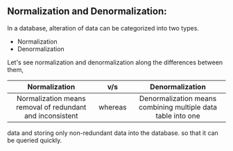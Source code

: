 ## Normalization and Denormalization:
In a database, alteration of data can be categorized into two types.  
- Normalization
- Denormalization

Let's see normalization and denormalization along the differences between them,  

| Normalization                                              | v/s        | Denormalization                                              |
|:----------------------------------------------------------:|:----------:|:------------------------------------------------------------:|
| Normalization means removal of redundant and inconsistent  | whereas    | Denormalization means combining multiple data table into one |
  data and storing only non-redundant data into the database.               so that it can be queried quickly.
